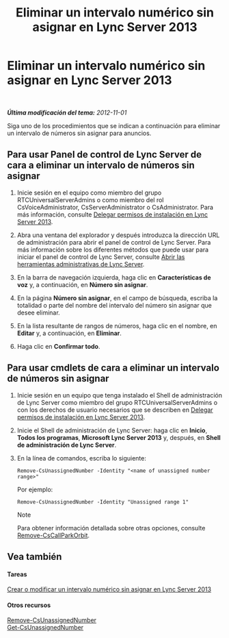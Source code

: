 ﻿---
title: Eliminar un intervalo numérico sin asignar en Lync Server 2013
TOCTitle: Eliminar un intervalo numérico sin asignar en Lync Server 2013
ms:assetid: a8141bfb-b94d-4d0f-a7a9-2e60d10b103a
ms:mtpsurl: https://technet.microsoft.com/es-es/library/Gg182565(v=OCS.15)
ms:contentKeyID: 48276286
ms.date: 01/07/2017
mtps_version: v=OCS.15
ms.translationtype: HT
---

# Eliminar un intervalo numérico sin asignar en Lync Server 2013

 

_**Última modificación del tema:** 2012-11-01_

Siga uno de los procedimientos que se indican a continuación para eliminar un intervalo de números sin asignar para anuncios.

## Para usar Panel de control de Lync Server de cara a eliminar un intervalo de números sin asignar

1.  Inicie sesión en el equipo como miembro del grupo RTCUniversalServerAdmins o como miembro del rol CsVoiceAdministrator, CsServerAdministrator o CsAdministrator. Para más información, consulte [Delegar permisos de instalación en Lync Server 2013](lync-server-2013-delegate-setup-permissions.md).

2.  Abra una ventana del explorador y después introduzca la dirección URL de administración para abrir el panel de control de Lync Server. Para más información sobre los diferentes métodos que puede usar para iniciar el panel de control de Lync Server, consulte [Abrir las herramientas administrativas de Lync Server](lync-server-2013-open-lync-server-administrative-tools.md).

3.  En la barra de navegación izquierda, haga clic en **Características de voz** y, a continuación, en **Número sin asignar**.

4.  En la página **Número sin asignar**, en el campo de búsqueda, escriba la totalidad o parte del nombre del intervalo del número sin asignar que desee eliminar.

5.  En la lista resultante de rangos de números, haga clic en el nombre, en **Editar** y, a continuación, en **Eliminar**.

6.  Haga clic en **Confirmar todo**.

## Para usar cmdlets de cara a eliminar un intervalo de números sin asignar

1.  Inicie sesión en un equipo que tenga instalado el Shell de administración de Lync Server como miembro del grupo RTCUniversalServerAdmins o con los derechos de usuario necesarios que se describen en [Delegar permisos de instalación en Lync Server 2013](lync-server-2013-delegate-setup-permissions.md).

2.  Inicie el Shell de administración de Lync Server: haga clic en **Inicio**, **Todos los programas**, **Microsoft Lync Server 2013** y, después, en **Shell de administración de Lync Server**.

3.  En la línea de comandos, escriba lo siguiente:
    
        Remove-CsUnassignedNumber -Identity "<name of unassigned number range>" 
    
    Por ejemplo:
    
        Remove-CsUnassignedNumber -Identity "Unassigned range 1"
    

    > [!NOTE]
    > Para obtener información detallada sobre otras opciones, consulte <A href="remove-cscallparkorbit.md">Remove-CsCallParkOrbit</A>.



## Vea también

#### Tareas

[Crear o modificar un intervalo numérico sin asignar en Lync Server 2013](lync-server-2013-create-or-modify-an-unassigned-number-range.md)  

#### Otros recursos

[Remove-CsUnassignedNumber](remove-csunassignednumber.md)  
[Get-CsUnassignedNumber](get-csunassignednumber.md)

